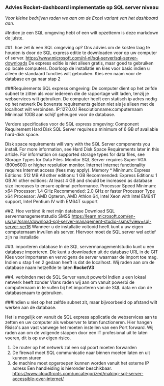 ### **Advies Rocket-dashboard implementatie op  SQL server niveau**
*Voor kleine bedrijven raden we aan om de Excel variant van  het dashboard aan.*

#Indien je een SQL omgeving hebt of een wilt opzettenm  is deze markdown de juiste.



##1. hoe zet ik een SQL omgeving op? 
Ons advies om de kosten laag te houden is door de SQL express editie te downloaden voor op uw computer of server.
https://www.microsoft.com/nl-nl/sql-server/sql-server-downloads
De express editie is niet alleen  gratis, maar goed te gebruiken op locale computers.
Doorloop de installatie en kies voor basic indien u alleen de standaard functies wilt gebruiken.
Kies een naam  voor de database en ga naar stap 2

###Requirements SQL express omgeving:
De computer dient op het zelfde subnet te zitten als voor iedereen die de rapportage wilt laden, tenzij je webservices wilt gebruiken.
De computer heeft een statisch ip adres nodig op het netwerk
De bovenste requirements gelden niet als je alleen met de localhost wilt verbinden. IP:127.0.0.1 Resolutionname:computernaam
Minimaal 10GB aan schijf geheugen voor de database.

Verdere specificaties voor de SQL express omgeving:
Component	Requirement
Hard Disk	SQL Server requires a minimum of 6 GB of available hard-disk space.

Disk space requirements will vary with the SQL Server components you install. For more information, see Hard Disk Space Requirements later in this article. For information on supported storage types for data files, see Storage Types for Data Files.
Monitor	SQL Server requires Super-VGA (800x600) or higher resolution monitor.
Internet	Internet functionality requires Internet access (fees may apply).
Memory *	Minimum:
Express Editions: 512 MB
All other editions: 1 GB
Recommended:
Express Editions: 1 GB
All other editions: At least 4 GB and should be increased as database size increases to ensure optimal performance.
Processor Speed	Minimum: x64 Processor: 1.4 GHz
Recommended: 2.0 GHz or faster
Processor Type	x64 Processor: AMD Opteron, AMD Athlon 64, Intel Xeon with Intel EM64T support, Intel Pentium IV with EM64T support

##2. Hoe verbind ik met mijn database
Download SQL servermanagementstudio SMSS https://learn.microsoft.com/en-us/sql/ssms/download-sql-server-management-studio-ssms?view=sql-server-ver16
Wanneer u de installatie voltooid heeft kunt u uw  eigen computernaam invullen als server. Hiervoor moet de SQL server wel actief zijn na installatie

##3. importeren database
In de SQL servermanagementstudio kunt u een database importeren. Die kunt u downloaden uit de database URL in de GIT
Kies voor importeren en vervolgens de server waarnaar de import toe mag. Indien u stap 1  en 2 gedaan heeft is dat de localhost.
Wij raden aan om  de database naam hetzelfde te laten **RocketV3**

##4. verbinden met de SQL Server vanuit powerbi
Indien u een lokaal netwerk heeft zonder Vlans raden wij aan om vanuit powerbi de computernaam in te vullen bij het importeren van de SQL data en dan de databasenaam te gebruiken.

###Indien u niet op het zelfde subnet zit,  maar bijvoorbeeld op afstand wilt werken aan de database.

Het is mogelijk om vanuit de SQL express applicatie de webservices aan te zetten en uw computer als  webserver te laten functioneren. Hier hangen Risiso's aan vast vanwege het moeten instellen van een Port forward.
Wij raden aan om de volgende  stappen door een  IT profesional  uit te laten voeren, dit is op  uw  eigen risico.

1. De router op het netwerk zal een sql poort moeten forwarden
2. De firewall moet SQL  communicatie naar binnen moeten laten en uit kunnen sturen
3. de machine moet opgeroepen  kunnen  worden vanuit het externe IP adress
Een handleiding  is hieronder beschikbaar.
https://www.cloudfronts.com/uncategorized/making-sql-server-accessible-over-internet/
